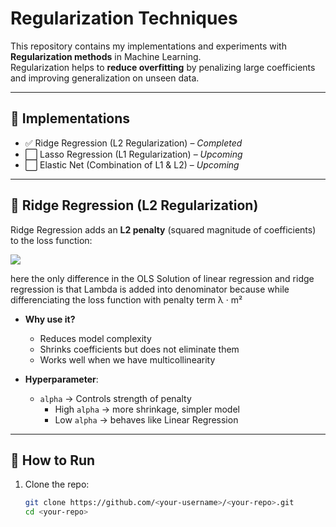 # Regularization Techniques

This repository contains my implementations and experiments with **Regularization methods** in Machine Learning.  
Regularization helps to **reduce overfitting** by penalizing large coefficients and improving generalization on unseen data.

---

## 📂 Implementations
- ✅ Ridge Regression (L2 Regularization) – *Completed*
- ⬜ Lasso Regression (L1 Regularization) – *Upcoming*
- ⬜ Elastic Net (Combination of L1 & L2) – *Upcoming*

---

## 📘 Ridge Regression (L2 Regularization)

Ridge Regression adds an **L2 penalty** (squared magnitude of coefficients) to the loss function:

<img src = "https://latex.codecogs.com/png.image?\huge&space;\dpi{110}\bg{white}&space;m=\frac{\sum((y_{i}-y_{mean})(x_{i}-x_{mean}))}{\sum(x_{i}-x_{mean})^{2}&plus;\lambda}">

here the only difference in the OLS Solution of linear regression and ridge regression is that Lambda is added into denominator because while differenciating the loss function with penalty term λ · m²

- **Why use it?**
  - Reduces model complexity
  - Shrinks coefficients but does not eliminate them
  - Works well when we have multicollinearity

- **Hyperparameter**:  
  - `alpha` → Controls strength of penalty  
    - High `alpha` → more shrinkage, simpler model  
    - Low `alpha` → behaves like Linear Regression  

---

## 🚀 How to Run
1. Clone the repo:
   ```bash
   git clone https://github.com/<your-username>/<your-repo>.git
   cd <your-repo>
